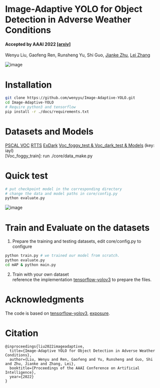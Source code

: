 # Image-Adaptive YOLO for Object Detection in Adverse Weather Conditions
####  Accepted by AAAI 2022 [[arxiv]](https://arxiv.org/abs/2112.08088) 
Wenyu Liu, Gaofeng Ren, Runsheng Yu, Shi Guo, [Jianke Zhu](https://person.zju.edu.cn/jkzhu/645901.html), [Lei Zhang](https://web.comp.polyu.edu.hk/cslzhang/)
      
![image](https://user-images.githubusercontent.com/24246792/146731560-fa69fe86-fbf8-4a96-8bd8-a500490ec41d.png)

# Installation
```bash
git clone https://github.com/wenyyu/Image-Adaptive-YOLO.git  
cd Image-Adaptive-YOLO  
# Require python3 and tensorflow
pip install -r ./docs/requirements.txt
```

# Datasets and Models
[PSCAL VOC](http://host.robots.ox.ac.uk/pascal/VOC/) [RTTS](https://sites.google.com/view/reside-dehaze-datasets/reside-%CE%B2) [ExDark](https://drive.google.com/file/d/1GZqHFzTLDI-1rcOctHdf-c16VgagWocd/view) [Voc_foggy_test & Voc_dark_test & Models](https://pan.baidu.com/s/1GQE_80rEzs0uCrzauHxwdw) (key: iayl)  
[Voc_foggy_train]: run ./core/data_make.py

# Quick test
```bash  
# put checkpoint model in the corresponding directory 
# change the data and model paths in core/config.py
python evaluate.py 
```

![image](https://user-images.githubusercontent.com/24246792/146735760-4fcf7be9-fdd2-4694-8d91-d254144c52eb.png)

# Train and Evaluate on the datasets

1. Prepare the training and testing datasets, edit core/config.py to configure  
```bash  
python train.py # we trained our model from scratch.  
python evaluate.py   
cd mAP & python main.py 
```

2. Train with your own dataset  
   reference the implementation [tensorflow-yolov3](https://github.com/YunYang1994/tensorflow-yolov3) to prepare the files.

# Acknowledgments

The code is based on [tensorflow-yolov3](https://github.com/YunYang1994/tensorflow-yolov3), [exposure](https://github.com/yuanming-hu/exposure).

# Citation

```shell
@inproceedings{liu2022imageadaptive,
  title={Image-Adaptive YOLO for Object Detection in Adverse Weather Conditions},
  author={Liu, Wenyu and Ren, Gaofeng and Yu, Runsheng and Guo, Shi and Zhu, Jianke and Zhang, Lei},
  booktitle={Proceedings of the AAAI Conference on Artificial Intelligence},
  year={2022}
}
```
